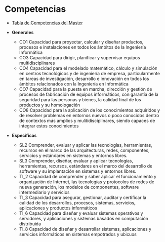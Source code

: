 # Competencias

* [Tabla de Competencias del Master](Competencias-spreadsheet.html)

* **Generales**
    * CO1	Capacidad para proyectar, calcular y diseñar productos, procesos e instalaciones en todos los ámbitos de la Ingeniería Informática	
    * CO3	Capacidad para dirigir, planificar y supervisar equipos multidisciplinares
    * CO4	Capacidad para el modelado matemático, cálculo y simulación en centros tecnológicos y de ingeniería de empresa, particularmente en tareas de investigación, desarrollo e innovación en todos los ámbitos relacionados con la Ingeniería en Informática	
    * CO7	Capacidad para la puesta en marcha, dirección y gestión de procesos de fabricación de equipos informáticos, con garantía de la seguridad para las personas y bienes, la calidad final de los productos y su homologación
    * CO8	Capacidad para la aplicación de los conocimientos adquiridos y de resolver problemas en entornos nuevos o poco conocidos dentro de contextos más amplios y mulitidisciplinares, siendo capaces de integrar estos conocimientos
* **Específicas**
    * SL2	Comprender, evaluar y aplicar las tecnologías, herramientas, recursos en el marco de las arquitecturas, redes, componentes, servicios y estándares en sistemas y entornos libres.
    * SL3	Comprender, diseñar, evaluar y aplicar tecnologías, herramientas, recursos, estándares en el marco del desarrollo de software y su implantación en sistemas y entornos libres.
    * TI_2	Capacidad de comprender y saber aplicar el funcionamiento y organización de Internet, las tecnologías y protocolos de redes de nueva generación, los modelos de componentes, software intermediario y servicios
    * TI_3	Capacidad para asegurar, gestionar, auditar y certificar la calidad de los desarrollos, procesos, sistemas, servicios, aplicaciones y productos informáticos
    * TI_6	Capacidad para diseñar y evaluar sistemas operativos y servidores, y aplicaciones y sistemas basados en computación distribuida
    * TI_8	Capacidad de diseñar y desarrollar sistemas, aplicaciones y servicios informáticos en sistemas empotrados y ubicuos